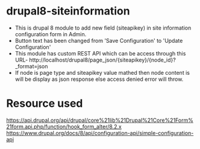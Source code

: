 # drupal8-siteinformation
* This is drupal 8 module to add new field (siteapikey) in site information configuration form in Admin.
* Button text has been changed from 'Save Configuration' to 'Update Configuration'
* This module has custom REST API which can be access through this URL- http://localhost/drupal8/page_json/{siteapikey}/{node_id}?_format=json
* If node is page type and siteapikey value mathed then node content is will be display as json response else access denied error will throw.

# Resource used 
https://api.drupal.org/api/drupal/core%21lib%21Drupal%21Core%21Form%21form.api.php/function/hook_form_alter/8.2.x
https://www.drupal.org/docs/8/api/configuration-api/simple-configuration-api

